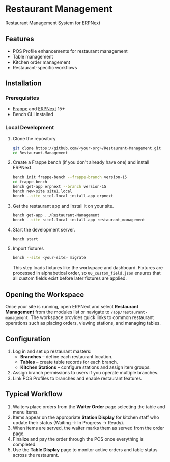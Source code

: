# Restaurant Management

Restaurant Management System for ERPNext

## Features

- POS Profile enhancements for restaurant management
- Table management
- Kitchen order management
- Restaurant-specific workflows

## Installation

### Prerequisites

- [Frappe](https://frappeframework.com/) and [ERPNext](https://erpnext.com) 15+
- Bench CLI installed

### Local Development

1. Clone the repository
   ```bash
   git clone https://github.com/<your-org>/Restaurant-Management.git
   cd Restaurant-Management
   ```
2. Create a Frappe bench (if you don't already have one) and install ERPNext.
   ```bash
   bench init frappe-bench --frappe-branch version-15
   cd frappe-bench
   bench get-app erpnext --branch version-15
   bench new-site site1.local
   bench --site site1.local install-app erpnext
   ```
3. Get the restaurant app and install it on your site.
   ```bash
   bench get-app ../Restaurant-Management
   bench --site site1.local install-app restaurant_management
   ```
4. Start the development server.
   ```bash
   bench start
   ```

5. Import fixtures
   ```bash
   bench --site <your-site> migrate
   ```
   This step loads fixtures like the workspace and dashboard. Fixtures are
   processed in alphabetical order, so `00_custom_field.json` ensures that
   all custom fields exist before later fixtures are applied.

## Opening the Workspace

Once your site is running, open ERPNext and select **Restaurant Management** from the modules list or navigate to `/app/restaurant-management`. The workspace provides quick links to common restaurant operations such as placing orders, viewing stations, and managing tables.

## Configuration

1. Log in and set up restaurant masters:
   - **Branches** – define each restaurant location.
   - **Tables** – create table records for each branch.
   - **Kitchen Stations** – configure stations and assign item groups.
2. Assign branch permissions to users if you operate multiple branches.
3. Link POS Profiles to branches and enable restaurant features.

## Typical Workflow

1. Waiters place orders from the **Waiter Order** page selecting the table and menu items.
2. Items appear on the appropriate **Station Display** for kitchen staff who update their status (Waiting → In Progress → Ready).
3. When items are served, the waiter marks them as served from the order page.
4. Finalize and pay the order through the POS once everything is completed.
5. Use the **Table Display** page to monitor active orders and table status across the restaurant.
